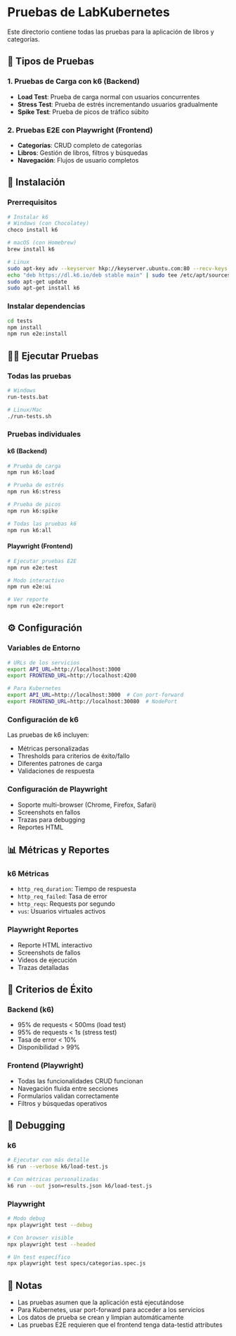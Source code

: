 # Pruebas de LabKubernetes

Este directorio contiene todas las pruebas para la aplicación de libros y categorías.

## 🧪 Tipos de Pruebas

### 1. Pruebas de Carga con k6 (Backend)
- **Load Test**: Prueba de carga normal con usuarios concurrentes
- **Stress Test**: Prueba de estrés incrementando usuarios gradualmente
- **Spike Test**: Prueba de picos de tráfico súbito

### 2. Pruebas E2E con Playwright (Frontend)
- **Categorías**: CRUD completo de categorías
- **Libros**: Gestión de libros, filtros y búsquedas
- **Navegación**: Flujos de usuario completos

## 🚀 Instalación

### Prerrequisitos
```bash
# Instalar k6
# Windows (con Chocolatey)
choco install k6

# macOS (con Homebrew)
brew install k6

# Linux
sudo apt-key adv --keyserver hkp://keyserver.ubuntu.com:80 --recv-keys C5AD17C747E3415A3642D57D77C6C491D6AC1D69
echo "deb https://dl.k6.io/deb stable main" | sudo tee /etc/apt/sources.list.d/k6.list
sudo apt-get update
sudo apt-get install k6
```

### Instalar dependencias
```bash
cd tests
npm install
npm run e2e:install
```

## 🏃‍♂️ Ejecutar Pruebas

### Todas las pruebas
```bash
# Windows
run-tests.bat

# Linux/Mac
./run-tests.sh
```

### Pruebas individuales

#### k6 (Backend)
```bash
# Prueba de carga
npm run k6:load

# Prueba de estrés
npm run k6:stress

# Prueba de picos
npm run k6:spike

# Todas las pruebas k6
npm run k6:all
```

#### Playwright (Frontend)
```bash
# Ejecutar pruebas E2E
npm run e2e:test

# Modo interactivo
npm run e2e:ui

# Ver reporte
npm run e2e:report
```

## ⚙️ Configuración

### Variables de Entorno
```bash
# URLs de los servicios
export API_URL=http://localhost:3000
export FRONTEND_URL=http://localhost:4200

# Para Kubernetes
export API_URL=http://localhost:3000  # Con port-forward
export FRONTEND_URL=http://localhost:30080  # NodePort
```

### Configuración de k6
Las pruebas de k6 incluyen:
- Métricas personalizadas
- Thresholds para criterios de éxito/fallo
- Diferentes patrones de carga
- Validaciones de respuesta

### Configuración de Playwright
- Soporte multi-browser (Chrome, Firefox, Safari)
- Screenshots en fallos
- Trazas para debugging
- Reportes HTML

## 📊 Métricas y Reportes

### k6 Métricas
- `http_req_duration`: Tiempo de respuesta
- `http_req_failed`: Tasa de error
- `http_reqs`: Requests por segundo
- `vus`: Usuarios virtuales activos

### Playwright Reportes
- Reporte HTML interactivo
- Screenshots de fallos
- Videos de ejecución
- Trazas detalladas

## 🎯 Criterios de Éxito

### Backend (k6)
- 95% de requests < 500ms (load test)
- 95% de requests < 1s (stress test)
- Tasa de error < 10%
- Disponibilidad > 99%

### Frontend (Playwright)
- Todas las funcionalidades CRUD funcionan
- Navegación fluida entre secciones
- Formularios validan correctamente
- Filtros y búsquedas operativos

## 🐛 Debugging

### k6
```bash
# Ejecutar con más detalle
k6 run --verbose k6/load-test.js

# Con métricas personalizadas
k6 run --out json=results.json k6/load-test.js
```

### Playwright
```bash
# Modo debug
npx playwright test --debug

# Con browser visible
npx playwright test --headed

# Un test específico
npx playwright test specs/categorias.spec.js
```

## 📝 Notas

- Las pruebas asumen que la aplicación está ejecutándose
- Para Kubernetes, usar port-forward para acceder a los servicios
- Los datos de prueba se crean y limpian automáticamente
- Las pruebas E2E requieren que el frontend tenga data-testid attributes